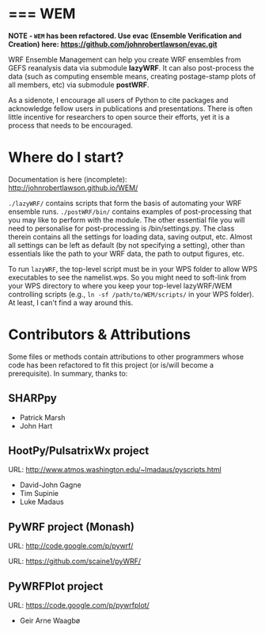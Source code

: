 ===
WEM
===

**NOTE - `WEM` has been refactored. Use evac (Ensemble Verification and Creation)
here: https://github.com/johnrobertlawson/evac.git**

WRF Ensemble Management can help you create WRF ensembles from GEFS reanalysis
data via submodule **lazyWRF**. It can also post-process the data (such as 
computing ensemble means, creating postage-stamp plots of all members, etc)
via submodule **postWRF**.

As a sidenote, I encourage all users of Python to cite packages and acknowledge fellow
users in publications and presentations. There is often little incentive for 
researchers to open source their efforts, yet it is a process that needs
to be encouraged. 

Where do I start?
=================

Documentation is here (incomplete): http://johnrobertlawson.github.io/WEM/

```./lazyWRF/``` contains scripts that form the basis of automating your WRF 
ensemble runs. ```./postWRF/bin/``` contains examples of post-processing that
you may like to perform with the module. The other essential file you will need 
to personalise for post-processing is /bin/settings.py. The class therein contains
all the settings for loading data, saving output, etc. Almost all settings can be
left as default (by not specifying a setting), other than essentials like 
the path to your WRF data, the path to output figures, etc.

To run ```lazyWRF```, the top-level script must be in your WPS folder to allow WPS
executables to see the namelist.wps. So you might need to soft-link from your WPS
directory to where you keep your top-level lazyWRF/WEM controlling scripts (e.g.,
```ln -sf /path/to/WEM/scripts/``` in your WPS folder). At least,
I can't find a way around this.

Contributors & Attributions
===========================

Some files or methods contain attributions to other programmers whose
code has been refactored to fit this project (or is/will become a 
prerequisite). In summary, thanks to:

SHARPpy
-------

* Patrick Marsh
* John Hart

HootPy/PulsatrixWx project
--------------------------

URL: http://www.atmos.washington.edu/~lmadaus/pyscripts.html

* David-John Gagne
* Tim Supinie
* Luke Madaus

PyWRF project (Monash)
----------------------

URL: http://code.google.com/p/pywrf/

URL: https://github.com/scaine1/pyWRF/

PyWRFPlot project
-----------------

URL: https://code.google.com/p/pywrfplot/

* Geir Arne Waagbø


